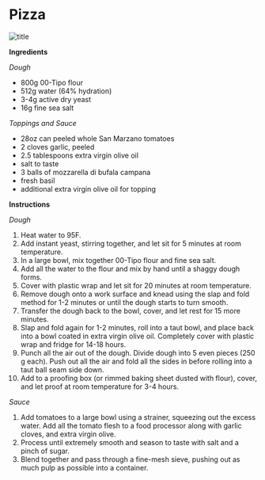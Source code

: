 # Pizza

![title]((./../PICS/pizza1.jpg))

**Ingredients**

*Dough*
- 800g 00-Tipo flour
- 512g water (64% hydration)
- 3-4g active dry yeast
- 16g fine sea salt

*Toppings and Sauce*
- 28oz can peeled whole San Marzano tomatoes
- 2 cloves garlic, peeled
- 2.5 tablespoons extra virgin olive oil
- salt to taste
- 3 balls of mozzarella di bufala campana
- fresh basil
- additional extra virgin olive oil for topping

**Instructions**

*Dough*
1. Heat water to 95F. 
2. Add instant yeast, stirring together, and let sit for 5 minutes at room temperature. 
3. In a large bowl, mix together 00-Tipo flour and fine sea salt. 
4. Add all the water to the flour and mix by hand until a shaggy dough forms. 
5. Cover with plastic wrap and let sit for 20 minutes at room temperature. 
6. Remove dough onto a work surface and knead using the slap and fold method for 1-2 minutes or until the dough starts to turn smooth. 
7. Transfer the dough back to the bowl, cover, and let rest for 15 more minutes. 
8. Slap and fold again for 1-2 minutes, roll into a taut bowl, and place back into a bowl coated in extra virgin olive oil. Completely cover with plastic wrap and fridge for 14-18 hours. 
9. Punch all the air out of the dough. Divide dough into 5 even pieces (250 g each). Push out all the air and fold all the sides in before rolling into a taut ball seam side down. 
10. Add to a proofing box (or rimmed baking sheet dusted with flour), cover, and let proof at room temperature for 3-4 hours. 

*Sauce*
1. Add tomatoes to a large bowl using a strainer, squeezing out the excess water. Add all the tomato flesh to a food processor along with garlic cloves, and extra virgin olive. 
2. Process until extremely smooth and season to taste with salt and a pinch of sugar. 
3. Blend together and pass through a fine-mesh sieve, pushing out as much pulp as possible into a container.